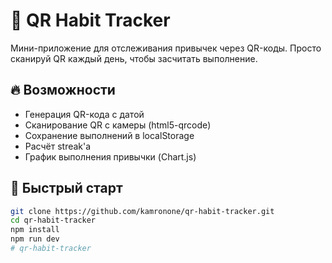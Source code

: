 # 📱 QR Habit Tracker

Мини-приложение для отслеживания привычек через QR-коды. Просто сканируй QR каждый день, чтобы засчитать выполнение.

## 🔥 Возможности

- Генерация QR-кода с датой
- Сканирование QR с камеры (html5-qrcode)
- Сохранение выполнений в localStorage
- Расчёт streak'а
- График выполнения привычки (Chart.js)

## 🚀 Быстрый старт

```bash
git clone https://github.com/kamronone/qr-habit-tracker.git
cd qr-habit-tracker
npm install
npm run dev
# qr-habit-tracker
